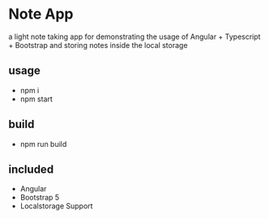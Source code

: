 # Note App

a light note taking app for demonstrating the usage of Angular + Typescript + Bootstrap and storing notes inside the local storage

## usage

-   npm i
-   npm start

## build

-   npm run build

## included

-   Angular
-   Bootstrap 5
-   Localstorage Support

